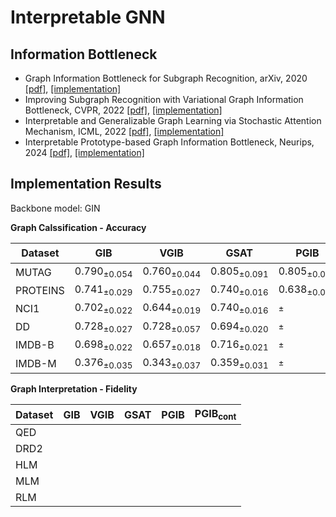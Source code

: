 # Interpretable GNN

## Information Bottleneck
* Graph Information Bottleneck for Subgraph Recognition, arXiv, 2020 [[pdf]](https://arxiv.org/pdf/2010.05563), [[implementation]](./gib/)
* Improving Subgraph Recognition with Variational Graph Information Bottleneck, CVPR, 2022 [[pdf]](https://openaccess.thecvf.com/content/CVPR2022/papers/Yu_Improving_Subgraph_Recognition_With_Variational_Graph_Information_Bottleneck_CVPR_2022_paper.pdf), [[implementation]](./vgib/)
* Interpretable and Generalizable Graph Learning via Stochastic Attention Mechanism, ICML, 2022 [[pdf]](https://arxiv.org/pdf/2201.12987), [[implementation]](./gsat/)
* Interpretable Prototype-based Graph Information Bottleneck, Neurips, 2024 [[pdf]](https://proceedings.neurips.cc/paper_files/paper/2023/file/f224f056694bcfe465c5d84579785761-Paper-Conference.pdf), [[implementation]](./pgib/)

## Implementation Results
Backbone model: GIN

**Graph Calssification - Accuracy**

| Dataset  |    GIB     |    VGIB    |   GSAT    |   PGIB    |   PGIB<sub>cont</sub>    |
| -------  |     ---    |    ----    |   ----    |   ----    |   ----    |
| MUTAG    | ${0.790}_{\pm 0.054}$ | ${0.760}_{\pm 0.044}$ | ${0.805}_{\pm 0.091}$ | ${0.805}_{\pm 0.076}$ | ${0.825}_{\pm 0.060}$ |
| PROTEINS | ${0.741}_{\pm 0.029}$ | ${0.755}_{\pm 0.027}$ | ${0.740}_{\pm 0.016}$ | ${0.638}_{\pm 0.024}$ | ${}_{\pm }$ |
| NCI1     | ${0.702}_{\pm 0.022}$ | ${0.644}_{\pm 0.019}$ | ${0.740}_{\pm 0.016}$ | ${}_{\pm }$ | ${}_{\pm }$ |
| DD       | ${0.728}_{\pm 0.027}$ | ${0.728}_{\pm 0.057}$ | ${0.694}_{\pm 0.020}$ | ${}_{\pm }$ | ${}_{\pm }$ |
| IMDB-B   | ${0.698}_{\pm 0.022}$ | ${0.657}_{\pm 0.018}$ | ${0.716}_{\pm 0.021}$ | ${}_{\pm }$ | ${}_{\pm }$ |
| IMDB-M   | ${0.376}_{\pm 0.035}$ | ${0.343}_{\pm 0.037}$ | ${0.359}_{\pm 0.031}$ | ${}_{\pm }$ | ${}_{\pm }$ |


**Graph Interpretation - Fidelity**

| Dataset  |    GIB     |    VGIB    |   GSAT    |   PGIB    |   PGIB<sub>cont</sub>    |
| -------  |     ---    |    ----    |   ----    |   ----    |   ----    |
| QED      |            |            |           |           |           |
| DRD2     |            |            |           |           |           |
| HLM      |            |            |           |           |           |
| MLM      |            |            |           |           |           |
| RLM      |            |            |           |           |           |

